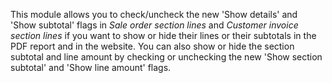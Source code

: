 This module allows you to check/uncheck the new 'Show details' and 'Show
subtotal' flags in *Sale order section lines* and *Customer invoice
section lines* if you want to show or hide their lines or their
subtotals in the PDF report and in the website. You can also show or
hide the section subtotal and line amount by checking or unchecking the
new 'Show section subtotal' and 'Show line amount' flags.
